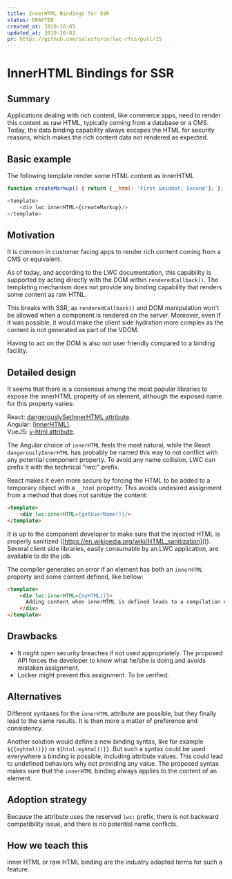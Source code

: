```yaml
---
title: InnerHTML Bindings for SSR
status: DRAFTED
created_at: 2019-10-03
updated_at: 2019-10-03
pr: https://github.com/salesforce/lwc-rfcs/pull/15
---
```


# InnerHTML Bindings for SSR

## Summary

Applications dealing with rich content, like commerce apps, need to render 
this content as raw HTML, typically coming from a database or a CMS. Today, 
the data binding capability always escapes the HTML for security reasons,
which makes the rich content data not rendered as expected.

## Basic example

The following template render some HTML content as innerHTML  

```js
function createMarkup() { return {__html: 'First &middot; Second'}; };

<template>
    <div lwc:innerHTML={createMarkup}/>
</template>
```

## Motivation

It is common in customer facing apps to render rich content coming from a
CMS or equivalent.  

As of today, and according to the LWC documentation, this capability is 
supported by acting directly with the DOM within `renderedCallback()`.
The templating mechanism does not provide any binding capability that renders
some content as raw HTNL.  

This breaks with SSR, as `renderedCallback()` and DOM manipulation won't be
allowed when a component is rendered on the server. Moreover, even if it was
possible, it would make the client side hydration more complex as the content
is not generated as part of the VDOM.  

Having to act on the DOM is also not user friendly compared to a binding
facility.  


## Detailed design

It seems that there is a consensus among the most popular libraries to expose the
innerHTML property of an element, although the exposed name for this property varies:

React: [dangerouslySetInnerHTML attribute](https://reactjs.org/docs/dom-elements.html#dangerouslysetinnerhtml).  
Angular: [[innerHTML]](https://angular.io/guide/template-syntax#property-binding-vs-interpolation).  
VueJS: [v-html attribute](https://vuejs.org/v2/guide/syntax.html#Raw-HTML).  

The Angular choice of `innerHTML` feels the most natural, while the React `dangerouslyInnerHTML`
has probably be named this way to not conflict with any potential component property.
To avoid any name collision, LWC can prefix it with the technical "lwc:" prefix.

React makes it even more secure by forcing the HTML to be added to a temporary 
object with a `__html` property. This avoids undesired assignment from a method
that does not sanitize the content:

```html
<template>
    <div lwc:innerHTML={getUserName()}/>
</template>
```

It is up to the component developer to make sure that the injected HTML is properly
sanitized ([https://en.wikipedia.org/wiki/HTML_sanitization]()). Several client side
libraries, easily consumable by an LWC application, are available to do the job.

The compiler generates an error if an element has both an `innerHTML` property and
some content defined, like bellow:  

```html
<template>
    <div lwc:innerHTML={myHTML()}>
      Adding content when innerMTML is defined leads to a compilation error
    </div>
</template>
```


## Drawbacks

- It might open security breaches if not used appropriately. The proposed API forces the developer to know what he/she is doing and avoids mistaken assignment.  
- Locker might prevent this assignment. To be verified.


## Alternatives

Different syntaxes for the `innerHTML` attribute are possible, but they finally lead to
the same results. It is then more a matter of preference and consistency.  

Another solution would define a new binding syntax, like for example `${{myhtml()}}` or
`${htnl:myhtml()}}`. But such a syntax could be used everywhere a binding is possible,
including attribute values. This could lead to undefined behaviors why not providing any
value. The proposed syntax makes sure that the `innerHTML` binding always applies to the
content of an element.


## Adoption strategy

Because the attribute uses the reserved `lwc:` prefix, there is not backward compatibility
issue, and there is no potential name conflicts.


## How we teach this

inner HTML or raw HTML binding are the industry adopted terms for such a feature.

